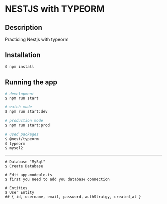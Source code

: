 # NESTJS with TYPEORM
## Description

Practicing Nestjs with typeorm

## Installation

```bash
$ npm install
```

## Running the app

```bash
# development
$ npm run start

# watch mode
$ npm run start:dev

# production mode
$ npm run start:prod

# used packages 
$ @nest/typeorm
$ typeorm
$ mysql2

```
-------------------------------------
```
# Database "MySql"
$ Create Database 

# Edit app.modeule.ts 
$ first you need to add you database connection

# Entities 
$ User Entity 
## { id, username, email, password, authStratgy, created_at }
```
